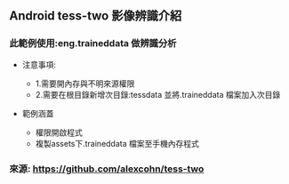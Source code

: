 ## Android tess-two 影像辨識介紹

### 此範例使用:eng.traineddata 做辨識分析
- 注意事項:
  - 1.需要開內存與不明來源權限
  - 2.需要在根目錄新增次目錄:tessdata 並將.traineddata 檔案加入次目錄

- 範例涵蓋
  - 權限開啟程式
  - 複製assets下.traineddata 檔案至手機內存程式
  
### 來源: https://github.com/alexcohn/tess-two 
